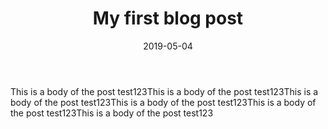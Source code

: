 ---
template: "blog-post"
title: "My first blog post"
date: "2019-05-04"
description: "Test description 123123 lorem ipsum testing thing123 thing432"
body: "This is a body of the post test123This is a body of the post test123This is a body of the post test123This is a body of the post test123This is a body of the post test123This is a body of the post test123"
---